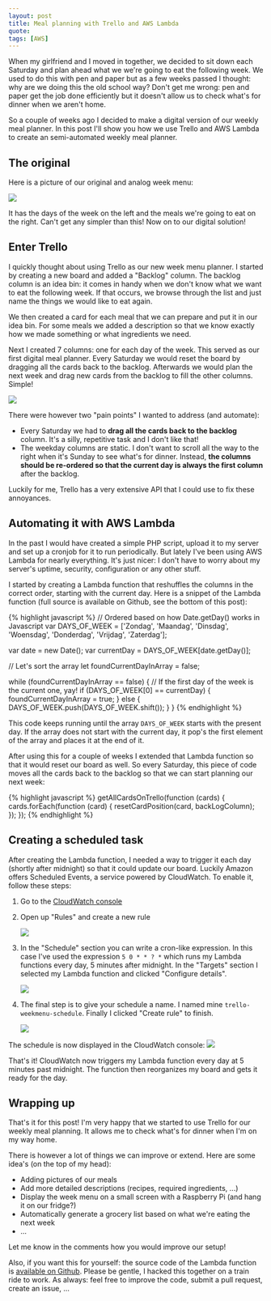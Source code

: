 ```yaml
---
layout: post
title: Meal planning with Trello and AWS Lambda
quote: 
tags: [AWS]
---
```


When my girlfriend and I moved in together, we decided to sit down each Saturday and plan ahead what we we're going to eat the following week. We used to do this with pen and paper but as a few weeks passed I thought: why are we doing this the old school way? Don't get me wrong: pen and paper get the job done efficiently but it doesn't allow us to check what's for dinner when we aren't home.

So a couple of weeks ago I decided to make a digital version of our weekly meal planner. In this post I'll show you how we use Trello and AWS Lambda to create an semi-automated weekly meal planner.

<!--more-->

## The original
Here is a picture of our original and analog week menu:

![](/uploads/meal-planning-trello-lambda/old-meal-planner.jpg)

It has the days of the week on the left and the meals we're going to eat on the right. Can't get any simpler than this! Now on to our digital solution!

## Enter Trello
I quickly thought about using Trello as our new week menu planner. I started by creating a new board and added a "Backlog" column. The backlog column is an idea bin: it comes in handy when we don't know what we want to eat the following week. If that occurs, we browse through the list and just name the things we would like to eat again. 

We then created a card for each meal that we can prepare and put it in our idea bin. For some meals we added a description so that we know exactly how we made something or what ingredients we need.

Next I created 7 columns: one for each day of the week. This served as our first digital meal planner. Every Saturday we would reset the board by dragging all the cards back to the backlog. Afterwards we would plan the next week and drag new cards from the backlog to fill the other columns. Simple!

![](/uploads/meal-planning-trello-lambda/new-meal-planner.jpg)

There were however two "pain points" I wanted to address (and automate):

* Every Saturday we had to **drag all the cards back to the backlog** column. It's a silly, repetitive task and I don't like that!
* The weekday columns are static. I don't want to scroll all the way to the right when it's Sunday to see what's for dinner. Instead, **the columns should be re-ordered so that the current day is always the first column** after the backlog.

Luckily for me, Trello has a very extensive API that I could use to fix these annoyances.

## Automating it with AWS Lambda
In the past I would have created a simple PHP script, upload it to my server and set up a cronjob for it to run periodically. But lately I've been using AWS Lambda for nearly everything. It's just nicer: I don't have to worry about my server's uptime, security, configuration or any other stuff.

I started by creating a Lambda function that reshuffles the columns in the correct order, starting with the current day. Here is a snippet of the Lambda function (full source is available on Github, see the bottom of this post):

{% highlight javascript %}
// Ordered based on how Date.getDay() works in Javascript
var DAYS_OF_WEEK = ['Zondag', 'Maandag', 'Dinsdag', 'Woensdag', 'Donderdag', 'Vrijdag', 'Zaterdag'];

var date = new Date();
var currentDay = DAYS_OF_WEEK[date.getDay()];

// Let's sort the array
let foundCurrentDayInArray = false;

while (foundCurrentDayInArray == false)
{
	// If the first day of the week is the current one, yay!
	if (DAYS_OF_WEEK[0] == currentDay) {
		foundCurrentDayInArray = true;
	} else {
		DAYS_OF_WEEK.push(DAYS_OF_WEEK.shift());
	}
}
{% endhighlight %}


This code keeps running until the array ``DAYS_OF_WEEK`` starts with the present day. If the array does not start with the current day, it pop's the first element of the array and places it at the end of it.

After using this for a couple of weeks I extended that Lambda function so that it would reset our board as well. So every Saturday, this piece of code moves all the cards back to the backlog so that we can start planning our next week:

{% highlight javascript %}
getAllCardsOnTrello(function (cards) {
	cards.forEach(function (card) {
		resetCardPosition(card, backLogColumn);
	});
});
{% endhighlight %}

## Creating a scheduled task
After creating the Lambda function, I needed a way to trigger it each day (shortly after midnight) so that it could update our board. Luckily Amazon offers Scheduled Events, a service powered by CloudWatch. To enable it, follow these steps:

1. Go to the [CloudWatch console](https://console.aws.amazon.com/cloudwatch/)
2. Open up "Rules" and create a new rule

    ![](/uploads/meal-planning-trello-lambda/cloudwatch-schedule-1.jpg)

3. In the "Schedule" section you can write a cron-like expression. In this case I've used the expression ``5 0 * * ? *`` which runs my Lambda functions every day, 5 minutes after midnight. In the "Targets" section I selected my Lambda function and clicked "Configure details".

    ![](/uploads/meal-planning-trello-lambda/cloudwatch-schedule-2.jpg)

4. The final step is to give your schedule a name. I named mine ``trello-weekmenu-schedule``. Finally I clicked "Create rule" to finish.

    ![](/uploads/meal-planning-trello-lambda/cloudwatch-schedule-3.jpg)

The schedule is now displayed in the CloudWatch console:
![](/uploads/meal-planning-trello-lambda/cloudwatch-schedule-4.jpg)

That's it! CloudWatch now triggers my Lambda function every day at 5 minutes past midnight. The function then reorganizes my board and gets it ready for the day.

## Wrapping up
That's it for this post! I'm very happy that we started to use Trello for our weekly meal planning. It allows me to check what's for dinner when I'm on my way home. 

There is however a lot of things we can improve or extend. Here are some idea's (on the top of my head):

* Adding pictures of our meals
* Add more detailed descriptions (recipes, required ingredients, ...)
* Display the week menu on a small screen with a Raspberry Pi (and hang it on our fridge?)
* Automatically generate a grocery list based on what we're eating the next week
* ...

Let me know in the comments how you would improve our setup!

Also, if you want this for yourself: the source code of the Lambda function is [available on Github](https://github.com/Savjee/trello-weekmenu-lambda). Please be gentle, I hacked this together on a train ride to work. As always: feel free to improve the code, submit a pull request, create an issue, ...

